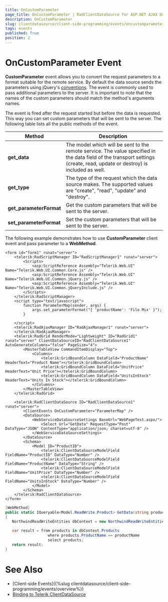 ```yaml
---
title: OnCustomParameter
page_title: OnCustomParameter | RadClientDataSource for ASP.NET AJAX Documentation
description: OnCustomParameter
slug: clientdatasource/client-side-programming/events/oncustomparameter
tags: events
published: True
position: 2
---
```


# OnCustomParameter Event

**CustomParameter** event allows you to convert the request parameters to a format suitable for the remote service. By default the data source sends the parameters using jQuery's [conventions](http://api.jquery.com/jQuery.param/). The event is commonly used to pass additional parameters to the server. It is important to note that the names of the custom parameters should match the method's arguments names. 

The event is fired after the request started but before the data is requested. This way you can set custom parameters that will be sent to the server. The following table lists all the public methods of the event.


| Method | Description |
| ------ | ------ |
| **get_data** |The model which will be sent to the remote service. The value specified in the data field of the transport settings (create, read, update or destroy) is included as well.|
| **get_type** |The type of the request which the data source makes. The supported values are "create", "read", "update" and "destroy".|
| **get_parameterFormat** |Get the custom parameters that will be sent to the server.|
| **set_parameterFormat** |Set the custom parameters that will be sent to the server.|

The following example demonstrates how to use **CustomParameter** client event and pass parameter to a **WebMethod**.

````APS.NET
<form id="form1" runat="server">
    <telerik:RadScriptManager ID="RadScriptManager1" runat="server">
        <Scripts>
            <asp:ScriptReference Assembly="Telerik.Web.UI" Name="Telerik.Web.UI.Common.Core.js" />
            <asp:ScriptReference Assembly="Telerik.Web.UI" Name="Telerik.Web.UI.Common.jQuery.js" />
            <asp:ScriptReference Assembly="Telerik.Web.UI" Name="Telerik.Web.UI.Common.jQueryInclude.js" />
        </Scripts>
    </telerik:RadScriptManager>
    <script type="text/javascript">
        function ParameterMap(sender, args) {
            args.set_parameterFormat("{ 'productName': 'Filo Mix' }");
        }

    </script>
    <telerik:RadAjaxManager ID="RadAjaxManager1" runat="server">
    </telerik:RadAjaxManager>
    <telerik:RadGrid RenderMode="Lightweight" ID="RadGrid1" runat="server" ClientDataSourceID="RadClientDataSource1" AutoGenerateColumns="false" PageSize="4">
        <MasterTableView CommandItemDisplay="Top">
            <Columns>
                <telerik:GridBoundColumn DataField="ProductName" HeaderText="Product Name"></telerik:GridBoundColumn>
                <telerik:GridBoundColumn DataField="UnitPrice" HeaderText="Unit Price"></telerik:GridBoundColumn>
                <telerik:GridBoundColumn DataField="UnitsInStock" HeaderText="Units In Stock"></telerik:GridBoundColumn>
            </Columns>
        </MasterTableView>
    </telerik:RadGrid>

    <telerik:RadClientDataSource ID="RadClientDataSource1" runat="server">
        <ClientEvents OnCustomParameter="ParameterMap" />
        <DataSource>
            <WebServiceDataSourceSettings BaseUrl="WebPageTest.aspx/">
                <Select Url="GetData" RequestType="Post" DataType="JSON" ContentType="application/json; charset=utf-8" />
            </WebServiceDataSourceSettings>
        </DataSource>
        <Schema>
            <Model ID="ProductID">
                <telerik:ClientDataSourceModelField FieldName="ProductID" DataType="Number" />
                <telerik:ClientDataSourceModelField FieldName="ProductName" DataType="String" />
                <telerik:ClientDataSourceModelField FieldName="UnitPrice" DataType="Number" />
                <telerik:ClientDataSourceModelField FieldName="UnitsInStock" DataType="Number" />
            </Model>
        </Schema>
    </telerik:RadClientDataSource>
</form>
 ````
 ````C#
[WebMethod]
public static IQueryable<Model.ReadWrite.Product> GetData(string productName)
{
    NorthwindReadWriteEntities dbContext = new NorthwindReadWriteEntities();

    var result = from products in dbContext.Products
                    where products.ProductName == productName
                    select products;
    return result;
}
````

# See Also

 * [Client-side Events]({%slug clientdatasource/client-side-programming/events/overview%})
 * [Binding to Telerik ClientDataSource](http://demos.telerik.com/aspnet-ajax/grid/examples/data-binding/client-side/client-data-source-binding/defaultcs.aspx)
